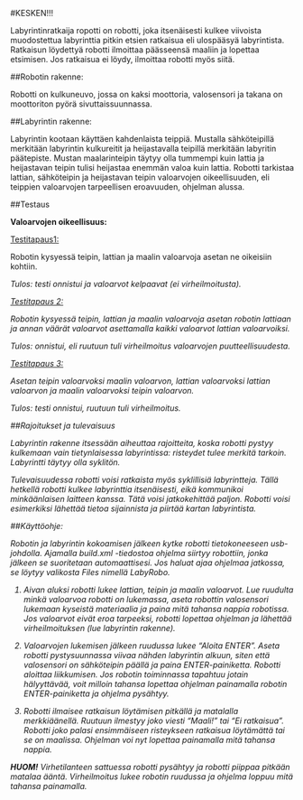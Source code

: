#KESKEN!!!


Labyrintinratkaija ropotti on robotti, joka itsenäisesti kulkee viivoista muodostettua labyrinttia pitkin etsien ratkaisua eli ulospääsyä labyrintista. Ratkaisun löydettyä robotti ilmoittaa päässeensä maaliin ja lopettaa etsimisen. Jos ratkaisua ei löydy, ilmoittaa robotti myös siitä.

##Robotin rakenne:

Robotti on kulkuneuvo, jossa on kaksi moottoria, valosensori ja takana on moottoriton pyörä sivuttaissuunnassa.

##Labyrintin rakenne:

Labyrintin kootaan käyttäen kahdenlaista teippiä. Mustalla sähköteipillä merkitään labyrintin kulkureitit ja heijastavalla teipillä merkitään labyritin päätepiste. Mustan maalarinteipin täytyy olla tummempi kuin lattia ja heijastavan teipin tulisi heijastaa enemmän valoa kuin lattia. Robotti tarkistaa lattian, sähköteipin ja heijastavan teipin valoarvojen oikeellisuuden, eli teippien valoarvojen tarpeellisen eroavuuden, ohjelman alussa.




##Testaus

<b>Valoarvojen oikeellisuus:</b>

<u>Testitapaus1:</u>

Robotin kysyessä teipin, lattian ja maalin valoarvoja asetan ne oikeisiin kohtiin.

<i>Tulos:<i/> testi onnistui ja valoarvot kelpaavat (ei virheilmoitusta).

<u>Testitapaus 2:</u>

Robotin kysyessä teipin, lattian ja maalin valoarvoja asetan robotin lattiaan ja annan väärät valoarvot asettamalla kaikki valoarvot lattian valoarvoiksi.

<i>Tulos:<i/> onnistui, eli ruutuun tuli virheilmoitus valoarvojen puutteellisuudesta.

<u>Testitapaus 3:</u>

Asetan teipin valoarvoksi maalin valoarvon, lattian valoarvoksi lattian valoarvon ja maalin valoarvoksi teipin valoarvon.

<i>Tulos:</i> testi onnistui, ruutuun tuli virheilmoitus.



##Rajoitukset ja tulevaisuus

Labyrintin rakenne itsessään aiheuttaa rajoitteita, koska robotti pystyy kulkemaan vain tietynlaisessa labyrintissa: risteydet tulee merkitä tarkoin. Labyrintti täytyy olla syklitön.

Tulevaisuudessa robotti voisi ratkaista myös syklillisiä labyrintteja. Tällä hetkellä robotti kulkee labyrinttia itsenäisesti, eikä kommunikoi minkäänlaisen laitteen kanssa. Tätä voisi jatkokehittää paljon. Robotti voisi esimerkiksi lähettää tietoa sijainnista ja piirtää kartan labyrintista.




##Käyttöohje:

Robotin ja labyrintin kokoamisen jälkeen kytke robotti tietokoneeseen usb-johdolla. Ajamalla build.xml -tiedostoa ohjelma siirtyy robottiin, jonka jälkeen se suoritetaan automaattisesi. Jos haluat ajaa ohjelmaa jatkossa, se löytyy valikosta Files nimellä LabyRobo.

1. Aivan aluksi robotti lukee lattian, teipin ja maalin valoarvot. Lue ruudulta minkä valoarvoa robotti on lukemassa, aseta robottin valosensori lukemaan kyseistä materiaalia ja paina mitä tahansa nappia robotissa. Jos valoarvot eivät eroa tarpeeksi, robotti lopettaa ohjelman ja lähettää virheilmoituksen (lue labyrintin rakenne).

2. Valoarvojen lukemisen jälkeen ruudussa lukee “Aloita ENTER”. Aseta robotti pystysuunnassa viivaa nähden labyrintin alkuun, siten että valosensori on sähköteipin päällä ja paina ENTER-painiketta. Robotti aloittaa liikkumisen. Jos robotin toiminnassa tapahtuu jotain hälyyttävää, voit milloin tahansa lopettaa ohjelman painamalla robotin ENTER-painiketta ja ohjelma pysähtyy.

3. Robotti ilmaisee ratkaisun löytämisen pitkällä ja matalalla merkkiäänellä. Ruutuun ilmestyy joko viesti “Maali!” tai “Ei ratkaisua”. Robotti joko palasi ensimmäiseen risteykseen ratkaisua löytämättä tai se on maalissa. Ohjelman voi nyt lopettaa painamalla mitä tahansa nappia.

<b>HUOM!</b> Virhetilanteen sattuessa robotti pysähtyy ja robotti piippaa pitkään matalaa ääntä. Virheilmoitus lukee robotin ruudussa ja ohjelma loppuu mitä tahansa painamalla.
